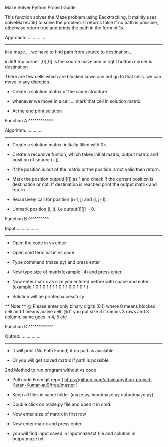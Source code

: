 Maze Solver Python Project Guide

This function solves the Maze problem using Backtracking. It mainly uses solveMazeUtil() to solve the problem. It returns false if no path is possible, otherwise return true and prints the path in the form of 1s.

Approach................
************************
In a maze.... we have to find path from source to destination...

in left top corner [0][0]  is the source maze and in right bottom corner is destination

There are few cells which are blocked sowe can not go to that cells. we can move in any direction.

* Create a solution matrix of the same structure

* whenever we move in a cell ... mark that cell in solution matrix.

* At the end print solution

Function A ^^^^^^^^^^^^

Algorithm..............
***********************

* Create a solution matrix, initially filled with 0’s.

* Create a recursive funtion, which takes initial matrix, output matrix and position of source (i, j).

* if the position is out of the matrix or the position is not valid then return.

* Mark the position output[i][j] as 1 and check if the current position is destination or not. If destination is reached print the output matrix and return.

* Recursively call for position (i+1, j) and (i, j+1).

* Unmark position (i, j), i.e output[i][j] = 0.


Function B ^^^^^^^^^^

Input..................
***********************

* Open the code in vs editor

* Open cmd terminal in vs code

* Type command (maze.py) and press enter

* Now type size of matrix(example- 4) and press enter 

* Now enter matrix as size you entered before with space and enter
(example
1 0 1 0
1 1 1 1
0 1 1 0
0 1 0 1 )

* Solution will be printed sucessfully


** Note **
@ Please enter only binary digits (0,1) where 0 means blocked cell and 1 means active cell.
@ If you put size 3 it means 3 rows and 3 column, same goes in 4, 5 etc 


Function C ^^^^^^^^^^^^

Output.................
***********************

* It will print (No Path Found) if no path is available

* Or you will get solved matrix if path is possible.


2nd Method to run program without vs code

* Pull code From git repo  ( https://github.com/attainu/python-project-Karan-Kumar-au9/tree/master )

* Keep all files in same folder (maze.py, inputmaze.py outputmaze.py)

* Double click on maze.py file and open it in cmd.

* Now enter size of matrix in first row

* Now enter matrix and press enter

* you will find input saved in inputmaze.txt file and solution in outputmaze.txt



